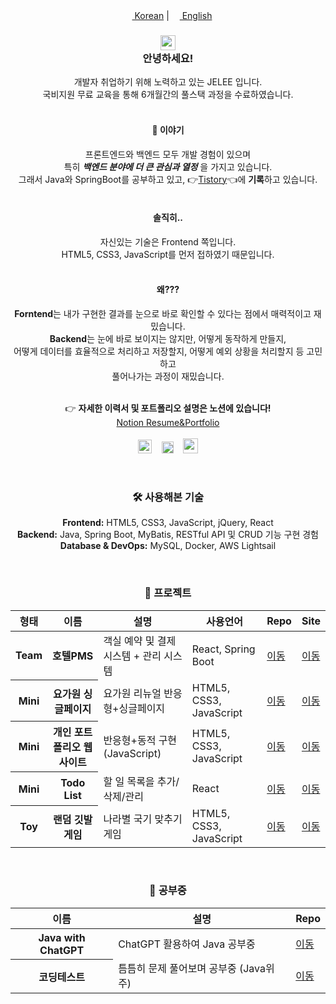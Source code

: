 <div align="center">
  <a href="README.md"><img src="https://raw.githubusercontent.com/stevenrskelton/flag-icon/master/png/75/country-4x3/kr.png" height="13"> Korean</a>  |
  <a href="README_en.md"><img src="https://raw.githubusercontent.com/stevenrskelton/flag-icon/master/png/75/country-4x3/us.png" height="13"> English</a>
  <br>
  <h3>
    <img width="24px" src="https://github.com/TheDudeThatCode/TheDudeThatCode/blob/master/Assets/Hi.gif?raw=true"/><br>
    안녕하세요!
  </h3>
  <p>
    개발자 취업하기 위해 노력하고 있는 JELEE 입니다.<br>
    국비지원 무료 교육을 통해 6개월간의 풀스택 과정을 수료하였습니다. <br><br>
  </p>
  <h4>👀 이야기</h4>
  <p>
    프론트엔드와 백엔드 모두 개발 경험이 있으며<br>
    특히 <b><i>백엔드 분야에 더 큰 관심과 열정</i></b> 을 가지고 있습니다.<br>
    그래서 Java와 SpringBoot를 공부하고 있고, 👉<a href="https://dev-jelee.tistory.com/">Tistory</a>👈에 <b>기록</b>하고 있습니다.</b><br><br>
  </p>
  <h4>솔직히..</h4>
  <p>
    자신있는 기술은 Frontend 쪽입니다.<br>
    HTML5, CSS3, JavaScript를 먼저 접하였기 때문입니다.<br><br>
  </p>
  <h4>왜???</h4>
  <p>
    <b>Forntend</b>는 내가 구현한 결과를 눈으로 바로 확인할 수 있다는 점에서 매력적이고 재밌습니다.<br>
    <b>Backend</b>는 눈에 바로 보이지는 않지만, 어떻게 동작하게 만들지, <br>어떻게 데이터를 효율적으로 처리하고 저장할지, 어떻게 예외 상황을 처리할지 등 고민하고 <br>풀어나가는 과정이 재밌습니다.<br><br>
  </p>
 
  <p>
    👉 <b>자세한 이력서 및 포트폴리오 설명은 노션에 있습니다!</b><br>
    <a href="https://dev-jelee.notion.site/dev-jelee-5686cfa35c1b4c859a27de25d5fad5dd?pvs=4">Notion Resume&Portfolio</a>
    <br><br>
    <a href="mailto:waftyann@gmail.com"><img height="22" width="22" src="https://cdn.simpleicons.org/gmail" /></a>&nbsp&nbsp&nbsp
    <a href="https://dev-jelee.tistory.com/"><img height="19" width="19" src="https://cdn.simpleicons.org/tistory/orangered" /></a>&nbsp&nbsp&nbsp
    <a href="https://discordapp.com/users/1334168876505763872"><img height="24" width="24" src="https://cdn.simpleicons.org/discord" /></a>
  </p>

  <br>
  
  <h3>🛠️ 사용해본 기술</h3>
  <p>
    <b>Frontend:</b> HTML5, CSS3, JavaScript, jQuery, React<br>
    <b>Backend:</b> Java, Spring Boot, MyBatis, RESTful API 및 CRUD 기능 구현 경험<br>
    <b>Database & DevOps:</b> MySQL, Docker, AWS Lightsail
  </p>

  <br>
  
  <h3>🌳 프로젝트</h3>
  <table>
    <thead>
      <th>형태</th>
      <th>이름</th>
      <th>설명</th>
      <th>사용언어</th>
      <th>Repo</th>
      <th>Site</th>
    </thead>
    <tbody>
      <tr>
        <th>Team</th>
        <th>호텔PMS</th>
        <td>객실 예약 및 결제 시스템 + 관리 시스템</td>
        <td>React, Spring Boot</td>
        <td><a href="https://github.com/eziquexx/mini-yoga-website">이동</a></td>
        <td><a href="http://52.78.8.37/">이동</a></td>
      </tr>
      <tr>
        <th>Mini</th>
        <th>요가원 싱글페이지</th>
        <td>요가원 리뉴얼 반응형+싱글페이지</td>
        <td>HTML5, CSS3, JavaScript</td>
        <td><a href="https://github.com/eziquexx/mini-yoga-website">이동</a></td>
        <td><a href="https://eziquexx.github.io/mini-yoga-website/">이동</a></td>
      </tr>
      <tr>
        <th>Mini</th>
        <th>개인 포트폴리오 웹사이트</th>
        <td>반응형+동적 구현(JavaScript)</td>
        <td>HTML5, CSS3, JavaScript</td>
        <td><a href="https://github.com/eziquexx/mini-personal-website">이동</a></td>
        <td><a href="https://eziquexx.github.io/mini-personal-website/">이동</a></td>
      </tr>
      <tr>
        <th>Mini</th>
        <th>Todo List</th>
        <td>할 일 목록을 추가/삭제/관리</td>
        <td>React</td>
        <td><a href="https://github.com/eziquexx/mini-react-todo-lis">이동</a></td>
        <td><a href="https://eziquexx.github.io/mini-react-todo-list/">이동</a></td>
      </tr>
      <tr>
        <th>Toy</th>
        <th>랜덤 깃발 게임</th>
        <td>나라별 국기 맞추기 게임</td>
        <td>HTML5, CSS3, JavaScript</td>
        <td><a href="https://github.com/eziquexx/mini-random-flag-quiz">이동</a></td>
        <td><a href="https://eziquexx.github.io/mini-random-flag-quiz/">이동</a></td>
      </tr>
    </tbody>
  </table>

  <br>
  
  <h3>📝 공부중</h3>
  <table>
    <thead>
      <th>이름</th>
      <th>설명</th>
      <th>Repo</th>
    </thead>
    <tbody>
      <tr>
        <th>Java with ChatGPT</th>
        <td>ChatGPT 활용하여 Java 공부중</td>
        <td><a href="https://github.com/eziquexx/study-java">이동</a></td>
      </tr>
      <tr>
        <th>코딩테스트</th>
        <td>틈틈히 문제 풀어보며 공부중 (Java위주)</td>
        <td><a href="https://github.com/eziquexx/study-coding-tests">이동</a></td>
      </tr>
    </tbody>
  </table>
</div>





<!--
**eziquexx/eziquexx** is a ✨ _special_ ✨ repository because its `README.md` (this file) appears on your GitHub profile.

Here are some ideas to get you started:

- 🔭 I’m currently working on ...
- 🌱 I’m currently learning ...
- 👯 I’m looking to collaborate on ...
- 🤔 I’m looking for help with ...
- 💬 Ask me about ...
- 📫 How to reach me: ...
- 😄 Pronouns: ...
- ⚡ Fun fact: ...
-->
